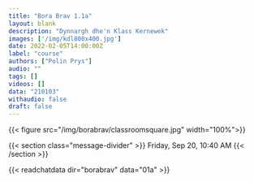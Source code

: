 ```yaml
---
title: "Bora Brav 1.1a"
layout: blank
description: "Dynnargh dhe'n Klass Kernewek"
images: ['/img/kdl800x400.jpg']
date: 2022-02-05T14:00:00Z
label: "course"
authors: ["Polin Prys"]
audio: ""
tags: []
videos: []
data: "210103"
withaudio: false
draft: false
---
```


{{< figure src="/img/borabrav/classroomsquare.jpg"  width="100%">}}


{{< section class="message-divider" >}}
Friday, Sep 20, 10:40 AM
{{< /section >}}

{{< readchatdata dir="borabrav" data="01a" >}}
